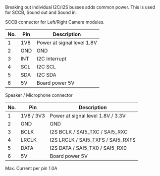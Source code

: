 Breaking out individual I2C/I2S busses adds common power. This is used for SCCB, Sound out and Sound in.

SCCB connector for Left/Right Camera modules.

| No. | Pin   | Description                  |
|-----|-------|------------------------------|
|  1  |	1V8   | Power at signal level 1.8V   |
|  2  |	GND   |	GND 	                     |
|  3  |	INT   | I2C Interrupt                |
|  4  | SCL   | I2C SCL                      | 
|  5  | SDA   | I2C SDA                      | 
|  6  |	5V    | Board power 5V               |

Speaker / Microphone connector

| No. | Pin         | Description                         |
|-----|-------------|-------------------------------------|
|  1  |	1V8 / 3V3   | Power at signal level 1.8V / 3.3V   |
|  2  |	GND   |	   GND 	                          |
|  3  |	BCLK  | I2S BCLK  / SAI5_TXC / SAI5_RXC	          |
|  4  | LRCLK | I2S LRCLK / SAI5_TXFS / SAI5_RXFS               | 
|  5  | DATA  | I2S DATA  / SAI5_TX0 / SAI5_RX0                | 
|  6  |	5V    | Board power 5V   |

Max. Current per pin 1.0A
